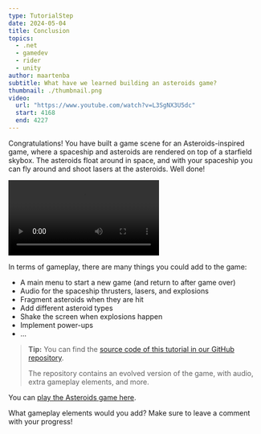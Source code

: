 ```yaml
---
type: TutorialStep
date: 2024-05-04
title: Conclusion
topics:
  - .net
  - gamedev
  - rider
  - unity
author: maartenba
subtitle: What have we learned building an asteroids game?
thumbnail: ./thumbnail.png
video:
  url: "https://www.youtube.com/watch?v=L3SgNX3U5dc"
  start: 4168
  end: 4227
---
```


Congratulations! You have built a game scene for an Asteroids-inspired game, where a spaceship and asteroids are rendered on top of a starfield skybox. The asteroids float around in space, and with your spaceship you can fly around and shoot lasers at the asteroids. Well done!

<video class="video-player" playsinline controls>
    <source src="../preview.webm" type="video/webm">
</video><br/>

In terms of gameplay, there are many things you could add to the game:

- A main menu to start a new game (and return to after game over)
- Audio for the spaceship thrusters, lasers, and explosions
- Fragment asteroids when they are hit
- Add different asteroid types
- Shake the screen when explosions happen
- Implement power-ups
- ...

> **Tip:** You can find the [source code of this tutorial in our GitHub repository](https://github.com/JetBrains/JetAsteroids).
>
> The repository contains an evolved version of the game, with audio, extra gameplay elements, and more.

You can [play the Asteroids game here](https://jetbrains.github.io/JetAsteroids/).

What gameplay elements would you add? Make sure to leave a comment with your progress!
